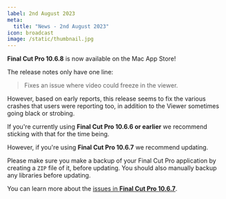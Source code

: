 ```yaml
---
label: 2nd August 2023
meta:
  title: "News - 2nd August 2023"
icon: broadcast
image: /static/thumbnail.jpg
---
```


**Final Cut Pro 10.6.8** is now available on the Mac App Store!

The release notes only have one line:

> Fixes an issue where video could freeze in the viewer.

However, based on early reports, this release seems to fix the various crashes that users were reporting too, in addition to the Viewer sometimes going black or strobing.

If you're currently using **Final Cut Pro 10.6.6 or earlier** we recommend sticking with that for the time being.

However, if you're using **Final Cut Pro 10.6.7** we recommend updating.

Please make sure you make a backup of your Final Cut Pro application by creating a `ZIP` file of it, before updating. You should also manually backup any libraries before updating.

You can learn more about the [issues in **Final Cut Pro 10.6.7**](https://github.com/CommandPost/FCPCafe/issues/223).
